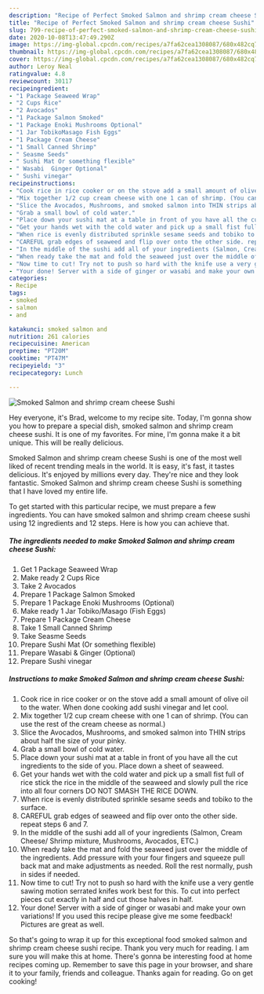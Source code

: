 ```yaml
---
description: "Recipe of Perfect Smoked Salmon and shrimp cream cheese Sushi"
title: "Recipe of Perfect Smoked Salmon and shrimp cream cheese Sushi"
slug: 799-recipe-of-perfect-smoked-salmon-and-shrimp-cream-cheese-sushi
date: 2020-10-08T13:47:49.290Z
image: https://img-global.cpcdn.com/recipes/a7fa62cea1308087/680x482cq70/smoked-salmon-and-shrimp-cream-cheese-sushi-recipe-main-photo.jpg
thumbnail: https://img-global.cpcdn.com/recipes/a7fa62cea1308087/680x482cq70/smoked-salmon-and-shrimp-cream-cheese-sushi-recipe-main-photo.jpg
cover: https://img-global.cpcdn.com/recipes/a7fa62cea1308087/680x482cq70/smoked-salmon-and-shrimp-cream-cheese-sushi-recipe-main-photo.jpg
author: Leroy Neal
ratingvalue: 4.8
reviewcount: 30117
recipeingredient:
- "1 Package Seaweed Wrap"
- "2 Cups Rice"
- "2 Avocados"
- "1 Package Salmon Smoked"
- "1 Package Enoki Mushrooms Optional"
- "1 Jar TobikoMasago Fish Eggs"
- "1 Package Cream Cheese"
- "1 Small Canned Shrimp"
- " Seasme Seeds"
- " Sushi Mat Or something flexible"
- " Wasabi  Ginger Optional"
- " Sushi vinegar"
recipeinstructions:
- "Cook rice in rice cooker or on the stove add a small amount of olive oil to the water. When done cooking add sushi vinegar and let cool."
- "Mix together 1/2 cup cream cheese with one 1 can of shrimp. (You can use the rest of the cream cheese as normal.)"
- "Slice the Avocados, Mushrooms, and smoked salmon into THIN strips about half the size of your pinky."
- "Grab a small bowl of cold water."
- "Place down your sushi mat at a table in front of you have all the cut ingredients to the side of you. Place down a sheet of seaweed."
- "Get your hands wet with the cold water and pick up a small fist full of rice stick the rice in the middle of the seaweed and slowly pull the rice into all four corners DO NOT SMASH THE RICE DOWN."
- "When rice is evenly distributed sprinkle sesame seeds and tobiko to the surface."
- "CAREFUL grab edges of seaweed and flip over onto the other side. repeat steps 6 and 7."
- "In the middle of the sushi add all of your ingredients (Salmon, Cream Cheese/ Shrimp mixture, Mushrooms, Avocados, ETC.)"
- "When ready take the mat and fold the seaweed just over the middle of the ingredients. Add pressure with your four fingers and squeeze pull back mat and make adjustments as needed. Roll the rest normally, push in sides if needed."
- "Now time to cut! Try not to push so hard with the knife use a very gentle sawing motion serrated knifes work best for this. To cut into perfect pieces cut exactly in half and cut those halves in half."
- "Your done! Server with a side of ginger or wasabi and make your own variations! If you used this recipe please give me some feedback! Pictures are great as well."
categories:
- Recipe
tags:
- smoked
- salmon
- and

katakunci: smoked salmon and 
nutrition: 261 calories
recipecuisine: American
preptime: "PT20M"
cooktime: "PT47M"
recipeyield: "3"
recipecategory: Lunch

---
```



![Smoked Salmon and shrimp cream cheese Sushi](https://img-global.cpcdn.com/recipes/a7fa62cea1308087/680x482cq70/smoked-salmon-and-shrimp-cream-cheese-sushi-recipe-main-photo.jpg)

Hey everyone, it's Brad, welcome to my recipe site. Today, I'm gonna show you how to prepare a special dish, smoked salmon and shrimp cream cheese sushi. It is one of my favorites. For mine, I'm gonna make it a bit unique. This will be really delicious.

Smoked Salmon and shrimp cream cheese Sushi is one of the most well liked of recent trending meals in the world. It is easy, it's fast, it tastes delicious. It's enjoyed by millions every day. They're nice and they look fantastic. Smoked Salmon and shrimp cream cheese Sushi is something that I have loved my entire life.




To get started with this particular recipe, we must prepare a few ingredients. You can have smoked salmon and shrimp cream cheese sushi using 12 ingredients and 12 steps. Here is how you can achieve that.

<!--inarticleads1-->

##### The ingredients needed to make Smoked Salmon and shrimp cream cheese Sushi:

1. Get 1 Package Seaweed Wrap
1. Make ready 2 Cups Rice
1. Take 2 Avocados
1. Prepare 1 Package Salmon Smoked
1. Prepare 1 Package Enoki Mushrooms (Optional)
1. Make ready 1 Jar Tobiko/Masago (Fish Eggs)
1. Prepare 1 Package Cream Cheese
1. Take 1 Small Canned Shrimp
1. Take  Seasme Seeds
1. Prepare  Sushi Mat (Or something flexible)
1. Prepare  Wasabi &amp; Ginger (Optional)
1. Prepare  Sushi vinegar




<!--inarticleads2-->

##### Instructions to make Smoked Salmon and shrimp cream cheese Sushi:

1. Cook rice in rice cooker or on the stove add a small amount of olive oil to the water. When done cooking add sushi vinegar and let cool.
1. Mix together 1/2 cup cream cheese with one 1 can of shrimp. (You can use the rest of the cream cheese as normal.)
1. Slice the Avocados, Mushrooms, and smoked salmon into THIN strips about half the size of your pinky.
1. Grab a small bowl of cold water.
1. Place down your sushi mat at a table in front of you have all the cut ingredients to the side of you. Place down a sheet of seaweed.
1. Get your hands wet with the cold water and pick up a small fist full of rice stick the rice in the middle of the seaweed and slowly pull the rice into all four corners DO NOT SMASH THE RICE DOWN.
1. When rice is evenly distributed sprinkle sesame seeds and tobiko to the surface.
1. CAREFUL grab edges of seaweed and flip over onto the other side. repeat steps 6 and 7.
1. In the middle of the sushi add all of your ingredients (Salmon, Cream Cheese/ Shrimp mixture, Mushrooms, Avocados, ETC.)
1. When ready take the mat and fold the seaweed just over the middle of the ingredients. Add pressure with your four fingers and squeeze pull back mat and make adjustments as needed. Roll the rest normally, push in sides if needed.
1. Now time to cut! Try not to push so hard with the knife use a very gentle sawing motion serrated knifes work best for this. To cut into perfect pieces cut exactly in half and cut those halves in half.
1. Your done! Server with a side of ginger or wasabi and make your own variations! If you used this recipe please give me some feedback! Pictures are great as well.




So that's going to wrap it up for this exceptional food smoked salmon and shrimp cream cheese sushi recipe. Thank you very much for reading. I am sure you will make this at home. There's gonna be interesting food at home recipes coming up. Remember to save this page in your browser, and share it to your family, friends and colleague. Thanks again for reading. Go on get cooking!
